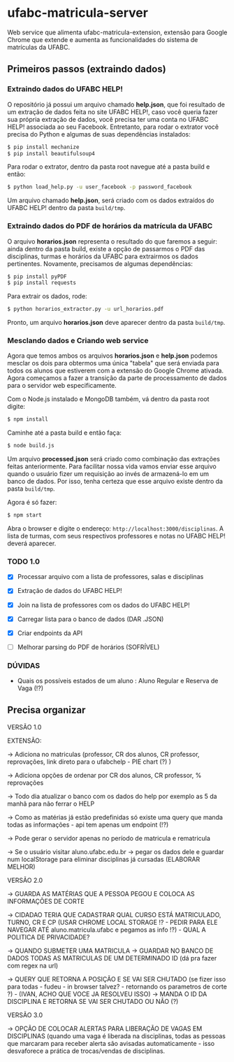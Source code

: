 # ufabc-matricula-server

Web service que alimenta ufabc-matricula-extension, extensão para Google Chrome que extende e aumenta as funcionalidades do sistema de matrículas da UFABC.

## Primeiros passos (extraindo dados)

### Extraindo dados do UFABC HELP!

O repositório já possui um arquivo chamado **help.json**, que foi resultado de um extração de dados feita no site UFABC HELP!, caso você queria fazer sua própria extração de dados, você precisa ter uma conta no UFABC HELP! associada ao seu Facebook. Entretanto, para rodar o extrator você precisa do Python e algumas de suas dependências instalados:

```sh
$ pip install mechanize
$ pip install beautifulsoup4
```

Para rodar o extrator, dentro da pasta root navegue até a pasta build e então:

```sh
$ python load_help.py -u user_facebook -p password_facebook
```

Um arquivo chamado **help.json**, será criado com os dados extraídos do UFABC HELP! dentro da pasta `build/tmp`.

### Extraindo dados do PDF de horários da matrícula da UFABC

O arquivo **horarios.json** representa o resultado do que faremos a seguir: ainda dentro da pasta build, existe a opção de passarmos o PDF das disciplinas, turmas e horários da UFABC para extrairmos os dados pertinentes. Novamente, precisamos de algumas dependências:

```sh
$ pip install pyPDF
$ pip install requests
```

Para extrair os dados, rode:

```sh
$ python horarios_extractor.py -u url_horarios.pdf
```

Pronto, um arquivo **horarios.json** deve aparecer dentro da pasta `build/tmp`.

### Mesclando dados e Criando web service

Agora que temos ambos os arquivos **horarios.json** e **help.json** podemos mesclar os dois para obtermos uma única "tabela" que será enviada para todos os alunos que estiverem com a extensão do Google Chrome ativada. Agora começamos a fazer a transição da parte de processamento de dados para o servidor web especificamente.

Com o Node.js instalado e MongoDB também, vá dentro da pasta root digite:

```sh
$ npm install
```

Caminhe até a pasta build e então faça:

```sh
$ node build.js
```

Um arquivo **processed.json** será criado como combinação das extrações feitas anteriormente. Para facilitar nossa vida vamos enviar esse arquivo quando o usuário fizer um requisição ao invés de armazená-lo em um banco de dados. Por isso, tenha certeza que esse arquivo existe dentro da pasta `build/tmp`.

Agora é só fazer:

```sh
$ npm start
```

Abra o browser e digite o endereço: `http://localhost:3000/disciplinas`.
A lista de turmas, com seus respectivos professores e notas no UFABC HELP! deverá aparecer.
 
### TODO 1.0

- [x] Processar arquivo com a lista de professores, salas e disciplinas
- [x] Extração de dados do UFABC HELP!
- [x] Join na lista de professores com os dados do UFABC HELP!
- [x] Carregar lista para o banco de dados (DAR .JSON)
- [x] Criar endpoints da API
- [ ] Melhorar parsing do PDF de horários (SOFRÍVEL)

 
### DÚVIDAS

- Quais os possíveis estados de um aluno : Aluno Regular e Reserva de Vaga (!?)

## Precisa organizar

VERSÃO 1.0

EXTENSÃO:

-> Adiciona no matriculas (professor, CR dos alunos, CR professor, reprovações, link direto para o ufabchelp - PIE chart (?) )

-> Adiciona opções de ordenar por CR dos alunos, CR professor, % reprovações

-> Todo dia atualizar o banco com os dados do help por exemplo as 5 da manhã para não ferrar o HELP

-> Como as matérias já estão predefinidas só existe uma query que manda todas as informações - api tem apenas um endpoint (!?)

-> Pode gerar o servidor apenas no período de matricula e rematricula

-> Se o usuário visitar aluno.ufabc.edu.br -> pegar os dados dele e guardar num localStorage para eliminar disciplinas já cursadas (ELABORAR MELHOR)

VERSÃO 2.0

-> GUARDA AS MATÉRIAS QUE A PESSOA PEGOU E COLOCA AS INFORMAÇÕES DE CORTE

-> CIDADAO TERIA QUE CADASTRAR QUAL CURSO ESTÁ MATRICULADO, TURNO, CR E CP (USAR CHROME LOCAL STORAGE !? - PEDIR PARA ELE NAVEGAR ATÉ aluno.matricula.ufabc e pegamos as info !?) - QUAL A POLITICA DE PRIVACIDADE?

-> QUANDO SUBMETER UMA MATRICULA
    -> GUARDAR NO BANCO DE DADOS TODAS AS MATRICULAS DE UM DETERMINADO ID (dá pra fazer com regex na url)

-> QUERY QUE RETORNA A POSIÇÃO E SE VAI SER CHUTADO (se fizer isso para todas - fudeu - in browser talvez? - retornando os parametros de corte ?) - (IVAN, ACHO QUE VOCE JA RESOLVEU ISSO)
    -> MANDA O ID DA DISCIPLINA E RETORNA SE VAI SER CHUTADO OU NÃO (?)
    
VERSÃO 3.0

-> OPÇÃO DE COLOCAR ALERTAS PARA LIBERAÇÃO DE VAGAS EM DISCIPLINAS (quando uma vaga é liberada na disciplinas, todas as pessoas que marcaram para receber alerta são avisadas automaticamente - isso desvaforece a prática de trocas/vendas de disciplinas.
